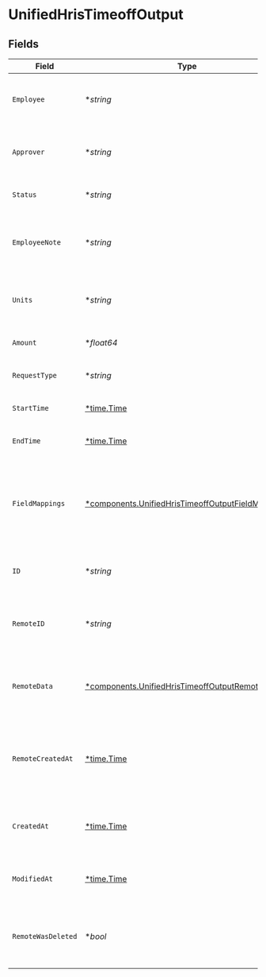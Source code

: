 # UnifiedHrisTimeoffOutput


## Fields

| Field                                                                                                                 | Type                                                                                                                  | Required                                                                                                              | Description                                                                                                           | Example                                                                                                               |
| --------------------------------------------------------------------------------------------------------------------- | --------------------------------------------------------------------------------------------------------------------- | --------------------------------------------------------------------------------------------------------------------- | --------------------------------------------------------------------------------------------------------------------- | --------------------------------------------------------------------------------------------------------------------- |
| `Employee`                                                                                                            | **string*                                                                                                             | :heavy_minus_sign:                                                                                                    | The UUID of the employee taking time off                                                                              | 801f9ede-c698-4e66-a7fc-48d19eebaa4f                                                                                  |
| `Approver`                                                                                                            | **string*                                                                                                             | :heavy_minus_sign:                                                                                                    | The UUID of the approver for the time off request                                                                     | 801f9ede-c698-4e66-a7fc-48d19eebaa4f                                                                                  |
| `Status`                                                                                                              | **string*                                                                                                             | :heavy_minus_sign:                                                                                                    | The status of the time off request                                                                                    | REQUESTED                                                                                                             |
| `EmployeeNote`                                                                                                        | **string*                                                                                                             | :heavy_minus_sign:                                                                                                    | A note from the employee about the time off request                                                                   | Annual vacation                                                                                                       |
| `Units`                                                                                                               | **string*                                                                                                             | :heavy_minus_sign:                                                                                                    | The units used for the time off (e.g., Days, Hours)                                                                   | DAYS                                                                                                                  |
| `Amount`                                                                                                              | **float64*                                                                                                            | :heavy_minus_sign:                                                                                                    | The amount of time off requested                                                                                      | 5                                                                                                                     |
| `RequestType`                                                                                                         | **string*                                                                                                             | :heavy_minus_sign:                                                                                                    | The type of time off request                                                                                          | VACATION                                                                                                              |
| `StartTime`                                                                                                           | [*time.Time](https://pkg.go.dev/time#Time)                                                                            | :heavy_minus_sign:                                                                                                    | The start time of the time off                                                                                        | 2024-07-01T09:00:00Z                                                                                                  |
| `EndTime`                                                                                                             | [*time.Time](https://pkg.go.dev/time#Time)                                                                            | :heavy_minus_sign:                                                                                                    | The end time of the time off                                                                                          | 2024-07-05T17:00:00Z                                                                                                  |
| `FieldMappings`                                                                                                       | [*components.UnifiedHrisTimeoffOutputFieldMappings](../../models/components/unifiedhristimeoffoutputfieldmappings.md) | :heavy_minus_sign:                                                                                                    | The custom field mappings of the object between the remote 3rd party & Panora                                         | {<br/>"custom_field_1": "value1",<br/>"custom_field_2": "value2"<br/>}                                                |
| `ID`                                                                                                                  | **string*                                                                                                             | :heavy_minus_sign:                                                                                                    | The UUID of the time off record                                                                                       | 801f9ede-c698-4e66-a7fc-48d19eebaa4f                                                                                  |
| `RemoteID`                                                                                                            | **string*                                                                                                             | :heavy_minus_sign:                                                                                                    | The remote ID of the time off in the context of the 3rd Party                                                         | timeoff_1234                                                                                                          |
| `RemoteData`                                                                                                          | [*components.UnifiedHrisTimeoffOutputRemoteData](../../models/components/unifiedhristimeoffoutputremotedata.md)       | :heavy_minus_sign:                                                                                                    | The remote data of the time off in the context of the 3rd Party                                                       | {<br/>"raw_data": {<br/>"additional_field": "some value"<br/>}<br/>}                                                  |
| `RemoteCreatedAt`                                                                                                     | [*time.Time](https://pkg.go.dev/time#Time)                                                                            | :heavy_minus_sign:                                                                                                    | The date when the time off was created in the 3rd party system                                                        | 2024-06-15T12:00:00Z                                                                                                  |
| `CreatedAt`                                                                                                           | [*time.Time](https://pkg.go.dev/time#Time)                                                                            | :heavy_minus_sign:                                                                                                    | The created date of the time off record                                                                               | 2024-06-15T12:00:00Z                                                                                                  |
| `ModifiedAt`                                                                                                          | [*time.Time](https://pkg.go.dev/time#Time)                                                                            | :heavy_minus_sign:                                                                                                    | The last modified date of the time off record                                                                         | 2024-06-15T12:00:00Z                                                                                                  |
| `RemoteWasDeleted`                                                                                                    | **bool*                                                                                                               | :heavy_minus_sign:                                                                                                    | Indicates if the time off was deleted in the remote system                                                            | false                                                                                                                 |